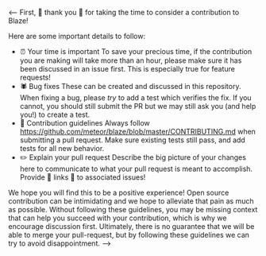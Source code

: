 <--
First, 🌠 thank you 🌠 for taking the time to consider a contribution to Blaze!

Here are some important details to follow:

* ⏰ Your time is important
          To save your precious time, if the contribution you are making will take more
          than an hour, please make sure it has been discussed in an issue first.
          This is especially true for feature requests!
* 🕷 Bug fixes
          These can be created and discussed in this repository. When fixing a bug,
          please _try_ to add a test which verifies the fix.  If you cannot, you should
          still submit the PR but we may still ask you (and help you!) to create a test.
* 📖 Contribution guidelines
          Always follow https://github.com/meteor/blaze/blob/master/CONTRIBUTING.md
          when submitting a pull request.  Make sure existing tests still pass, and add
          tests for all new behavior.
* ✏️ Explain your pull request
          Describe the big picture of your changes here to communicate to what your
          pull request is meant to accomplish.  Provide 🔗 links 🔗 to associated issues!

We hope you will find this to be a positive experience!  Open source contribution can be intimidating and we hope to alleviate that pain as much as possible.  Without following these guidelines, you may be missing context that can help you succeed with your contribution, which is why we encourage discussion first.  Ultimately, there is no guarantee that we will be able to merge your pull-request, but by following these guidelines we can try to avoid disappointment.
-->